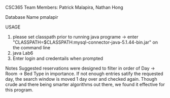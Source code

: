 CSC365
Team Members: Patrick Malapira, Nathan Hong

Database Name
pmalapir

USAGE
1. please set classpath prior to running java programe -> enter "CLASSPATH=$CLASSPATH:mysql-connector-java-5.1.44-bin.jar" on the command line
2. java Lab6
3. Enter login and credentails when prompted

Notes
Suggested reservations were designed to filter in order of Day -> Room -> Bed Type in importance. If not enough entries satify the requested day, the search window is moved 1 day over and checked again. Though crude and there being smarter algorithms out there, we found it effective for this program.